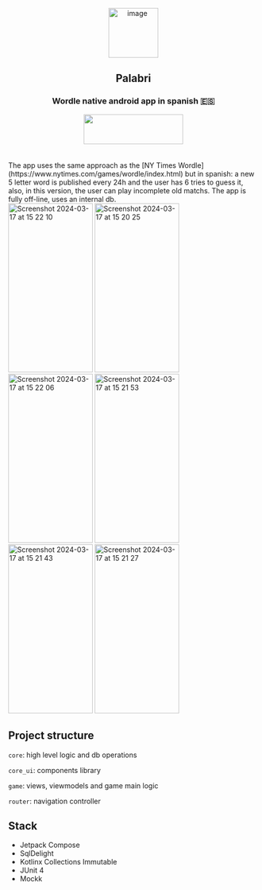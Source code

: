 
<p align="center">  
  <img width="100" height = "100" alt="image" src="https://github.com/user-attachments/assets/4b56d23a-c2c5-45d9-b914-244efc82d7a9"/>

  <h2 align="center">Palabri</h2>
</p>

<h3 align="center">Wordle native android app in spanish 🇪🇸</h3>

<div align="center">
<a align= "center" href = "https://play.google.com/store/apps/details?id=com.luisma.palabri&hl=en&gl=US">
 <image width="200" height="60" src="https://github.com/LuisMaGit/jetpackcompose-wordle/assets/70621340/d118f44b-5f27-406f-8436-35b9c33d0ad9"></image>
</a>
</div>
</br>
</br>
The app uses the same approach as the [NY Times Wordle](https://www.nytimes.com/games/wordle/index.html) but in spanish: a new 5 letter word is published every 24h and the user has 6 tries
to guess it, also, in this version, the user can play incomplete old matchs. The app is fully off-line, uses an internal db.
</br>
<img width="170" height="340" alt="Screenshot 2024-03-17 at 15 22 10" src="https://github.com/LuisMaGit/jetpackcompose-wordle/assets/70621340/5b285cf1-1e8b-43b0-acee-91288567acd7">
<img width="170" height="340" alt="Screenshot 2024-03-17 at 15 20 25" src="https://github.com/LuisMaGit/jetpackcompose-wordle/assets/70621340/98bd5148-fdc6-481e-bcad-e8d11aa3ed5a">
<img width="170" height="340" alt="Screenshot 2024-03-17 at 15 22 06" src="https://github.com/LuisMaGit/jetpackcompose-wordle/assets/70621340/3eed44cf-c7af-44ee-a645-5b5a40815621">
<img width="170" height="340" alt="Screenshot 2024-03-17 at 15 21 53" src="https://github.com/LuisMaGit/jetpackcompose-wordle/assets/70621340/333c7e3e-c83c-42a2-8223-832d8f7f7f4c">
<img width="170" height="340" alt="Screenshot 2024-03-17 at 15 21 43" src="https://github.com/LuisMaGit/jetpackcompose-wordle/assets/70621340/9ebc6136-f128-4dd1-adcb-7622c8596b9b">
<img width="170" height="340" alt="Screenshot 2024-03-17 at 15 21 27" src="https://github.com/LuisMaGit/jetpackcompose-wordle/assets/70621340/6784ff89-fdd2-479a-9d16-15d6a14551d6">

## Project structure

<code>core</code>: high level logic and db operations

<code>core_ui</code>: components library

<code>game</code>: views, viewmodels and game main logic

<code>router</code>: navigation controller

## Stack
* Jetpack Compose
* SqlDelight
* Kotlinx Collections Immutable
* JUnit 4
* Mockk

